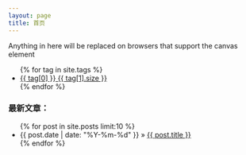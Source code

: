 ```yaml
---
layout: page
title: 首页
---
```


<div id="myCanvasContainer">
  <canvas width="600" height="280" id="myCanvas">
    <p>Anything in here will be replaced on browsers that support the canvas element</p>
  </canvas>
</div>
<div id="tags">
  <ul>
    {% for tag in site.tags %}
    <li><a href="{{ BASE_PATH }}{{ site.JB.tags_path }}#{{ tag[0] }}-ref">{{ tag[0] }} <span>{{ tag[1].size }}</span></a></li>
    {% endfor %}
  </ul>
</div>

<div>
<h3>最新文章：</h3>
    <ul>
        {% for post in site.posts limit:10 %}
        <li>{{ post.date | date: "%Y-%m-%d" }}  »  <a href="{{ post.url }}">{{ post.title }}</a>
        </li>
        {% endfor %}
    </ul>
</div>
